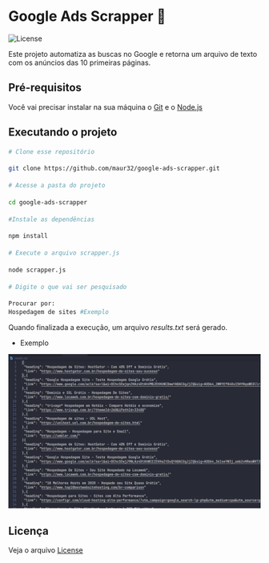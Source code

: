 # Google Ads Scrapper 📢

![License](https://img.shields.io/github/license/maur32/google-ads-scrapper)

Este projeto automatiza as buscas no Google e retorna um arquivo de texto com os anúncios das 10 primeiras páginas.

## Pré-requisitos

Você vai precisar instalar na sua máquina o [Git](https://git-scm.com) e o [Node.js](https://nodejs.org/pt-br/)

## Executando o projeto

```bash
# Clone esse repositório

git clone https://github.com/maur32/google-ads-scrapper.git

# Acesse a pasta do projeto

cd google-ads-scrapper

#Instale as dependências

npm install

# Execute o arquivo scrapper.js

node scrapper.js

# Digite o que vai ser pesquisado

Procurar por:
Hospedagem de sites #Exemplo
```

Quando finalizada a execução, um arquivo *results.txt* será gerado.

* Exemplo

![results.txt](screenshots/example.png)

## Licença

Veja o arquivo [License](https://github.com/maur32/google-ads-scrapper/blob/main/LICENSE)
